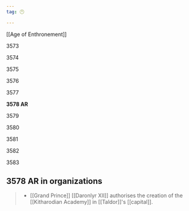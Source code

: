 ```yaml
---
tag: 🕛

---
```

[[Age of Enthronement]]


3573

3574

3575

3576

3577

**3578 AR**

3579

3580

3581

3582

3583



## 3578 AR in organizations

>  - [[Grand Prince]] [[Daronlyr XII]] authorises the creation of the [[Kitharodian Academy]] in [[Taldor]]'s [[capital]].






